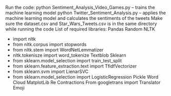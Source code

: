 Run the code:
python Sentiment_Analysis_Video_Games.py – trains the machine learning model
python Twitter_Sentiment_Analysis.py – applies the machine learning model and calculates the sentiments of the tweets
Make sure the dataset.csv and Star_Wars_Tweets.csv is in the same directory while running the code
List of required libraries:
Pandas
Random
NLTK 
-	import nltk
-	from nltk.corpus import stopwords
-	from nltk.stem import WordNetLemmatizer
-	nltk.tokenisze import word_tokenize
Textblob
Sklearn
-	from sklearn.model_selection import train_test_split
-	from sklearn.feature_extraction.text import TfidfVectorizer
-	from sklearn.svm import LienarSVC
-	from sklearn.model_selection import LogisticRegression
Pickle
Word Cloud
MatplotLib
Re
Contractions
From googletrans import Translator
Emoji


